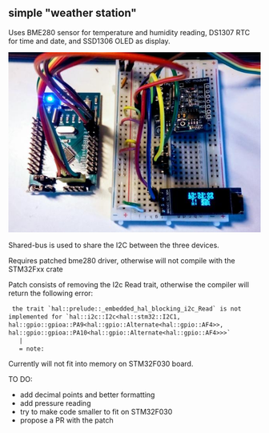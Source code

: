 ## simple "weather station"

Uses BME280 sensor for temperature and humidity reading, 
DS1307 RTC for time and date, and SSD1306 OLED as display. 

![](weatherstation.jpg)

Shared-bus is used to share the I2C between the three devices.

Requires patched bme280 driver, otherwise will not compile with the STM32Fxx crate

Patch consists of removing the I2c Read trait, otherwise the compiler will return the following error: 

```
 the trait `hal::prelude::_embedded_hal_blocking_i2c_Read` is not implemented for `hal::i2c::I2c<hal::stm32::I2C1, hal::gpio::gpioa::PA9<hal::gpio::Alternate<hal::gpio::AF4>>, hal::gpio::gpioa::PA10<hal::gpio::Alternate<hal::gpio::AF4>>>`
   |
   = note: 
```

Currently will not fit into memory on STM32F030 board.

TO DO:

* add decimal points and better formatting
* add pressure reading
* try to make code smaller to fit on STM32F030
* propose a PR with the patch